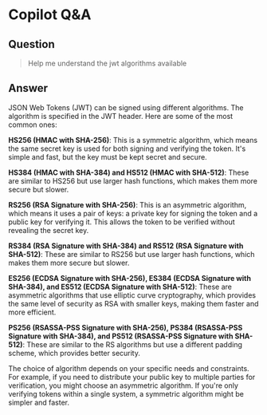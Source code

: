 # Copilot Q&A

## Question

> Help me understand the jwt algorithms available

## Answer

JSON Web Tokens (JWT) can be signed using different algorithms. The algorithm is specified in the JWT header. Here are some of the most common ones:

**HS256 (HMAC with SHA-256)**: This is a symmetric algorithm, which means the same secret key is used for both signing and verifying the token. It's simple and fast, but the key must be kept secret and secure.

**HS384 (HMAC with SHA-384) and HS512 (HMAC with SHA-512)**: These are similar to HS256 but use larger hash functions, which makes them more secure but slower.

**RS256 (RSA Signature with SHA-256)**: This is an asymmetric algorithm, which means it uses a pair of keys: a private key for signing the token and a public key for verifying it. This allows the token to be verified without revealing the secret key.

**RS384 (RSA Signature with SHA-384) and RS512 (RSA Signature with SHA-512)**: These are similar to RS256 but use larger hash functions, which makes them more secure but slower.

**ES256 (ECDSA Signature with SHA-256), ES384 (ECDSA Signature with SHA-384), and ES512 (ECDSA Signature with SHA-512)**: These are asymmetric algorithms that use elliptic curve cryptography, which provides the same level of security as RSA with smaller keys, making them faster and more efficient.

**PS256 (RSASSA-PSS Signature with SHA-256), PS384 (RSASSA-PSS Signature with SHA-384), and PS512 (RSASSA-PSS Signature with SHA-512)**: These are similar to the RS algorithms but use a different padding scheme, which provides better security.

The choice of algorithm depends on your specific needs and constraints. For example, if you need to distribute your public key to multiple parties for verification, you might choose an asymmetric algorithm. If you're only verifying tokens within a single system, a symmetric algorithm might be simpler and faster.
